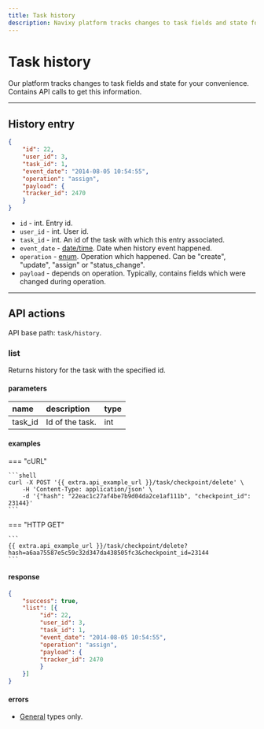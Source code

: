 ```yaml
---
title: Task history
description: Navixy platform tracks changes to task fields and state for your convenience. Contains API calls to get this information.
---
```


# Task history

Our platform tracks changes to task fields and state for your convenience. Contains API calls to get this information.

***

## History entry

```json
{
    "id": 22,
    "user_id": 3,
    "task_id": 1,
    "event_date": "2014-08-05 10:54:55",
    "operation": "assign",
    "payload": {
    "tracker_id": 2470
    }
}
```

* `id` - int. Entry id.
* `user_id` - int. User id.
* `task_id` - int. An id of the task with which this entry associated.
* `event_date` - [date/time](../../../getting-started.md#data-types). Date when history event happened.
* `operation` - [enum](../../../getting-started.md#data-types). Operation which happened. Can be "create", "update", "assign" or "status_change".
* `payload` - depends on operation. Typically, contains fields which were changed during operation.

***

## API actions

API base path: `task/history`.

### list

Returns history for the task with the specified id.

#### parameters

| name | description | type | 
| :--- | :--- | :--- |
| task_id | Id of the task. | int |

#### examples

=== "cURL"

    ```shell
    curl -X POST '{{ extra.api_example_url }}/task/checkpoint/delete' \
        -H 'Content-Type: application/json' \
        -d '{"hash": "22eac1c27af4be7b9d04da2ce1af111b", "checkpoint_id": 23144}'
    ```

=== "HTTP GET"

    ```
    {{ extra.api_example_url }}/task/checkpoint/delete?hash=a6aa75587e5c59c32d347da438505fc3&checkpoint_id=23144
    ```

#### response

```json
{
    "success": true,
    "list": [{
         "id": 22,
         "user_id": 3,
         "task_id": 1,
         "event_date": "2014-08-05 10:54:55",
         "operation": "assign",
         "payload": {
         "tracker_id": 2470
         }
    }]
}
```

#### errors

* [General](../../../getting-started.md#error-codes) types only.
